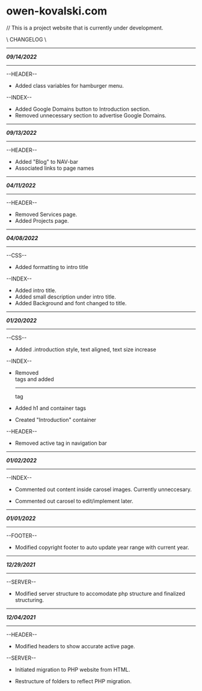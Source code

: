 # owen-kovalski.com

// This is a project website that is currently under development.

\\   CHANGELOG   \\
__________________________________________________________________________
***09/14/2022***
__________________________________________________________________________
--HEADER--
* Added class variables for hamburger menu.

--INDEX--
* Added Google Domains button to Introduction section.
* Removed unnecessary section to advertise Google Domains.
__________________________________________________________________________
***09/13/2022***
__________________________________________________________________________
--HEADER--
* Added "Blog" to NAV-bar
* Associated links to page names
__________________________________________________________________________
***04/11/2022***
__________________________________________________________________________
--HEADER--
* Removed Services page.
* Added Projects page.
__________________________________________________________________________
***04/08/2022***
__________________________________________________________________________
--CSS--
* Added formatting to intro title

--INDEX--
* Added intro title.
* Added small description under intro title.
* Added Background and font changed to title.
__________________________________________________________________________
***01/20/2022***
__________________________________________________________________________
--CSS--
* Added .introduction style, text aligned, text size increase

--INDEX--
* Removed <br> tags and added <hr> tag

* Added h1 and container tags

* Created "Introduction" container

--HEADER--

* Removed active tag in navigation bar
__________________________________________________________________________
***01/02/2022***
__________________________________________________________________________
--INDEX--

* Commented out content inside carosel images. Currently unneccesary.

* Commented out carosel to edit/implement later.
__________________________________________________________________________
***01/01/2022***
__________________________________________________________________________
--FOOTER--

* Modified copyright footer to auto update year range with current year.
__________________________________________________________________________
***12/29/2021***
__________________________________________________________________________
--SERVER--

* Modified server structure to accomodate php structure and finalized structuring.
__________________________________________________________________________
***12/04/2021***
__________________________________________________________________________
--HEADER--

* Modified headers to show accurate active page.

--SERVER--

* Initiated migration to PHP website from HTML.

* Restructure of folders to reflect PHP migration.

